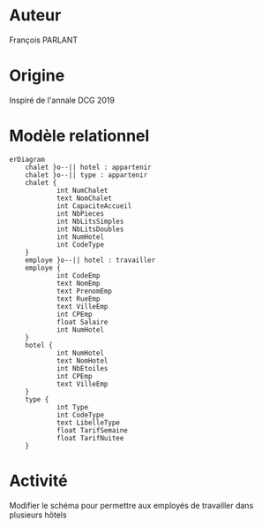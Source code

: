 # Auteur
François PARLANT

# Origine
Inspiré de l'annale DCG 2019


# Modèle relationnel
```mermaid
erDiagram
    chalet }o--|| hotel : appartenir
	chalet }o--|| type : appartenir
    chalet {
			int NumChalet
			text NomChalet
			int CapaciteAccueil
			int NbPieces
			int NbLitsSimples
			int NbLitsDoubles
			int NumHotel
			int CodeType
    }
    employe }o--|| hotel : travailler
    employe {
			int CodeEmp
			text NomEmp
			text PrenomEmp
			text RueEmp
			text VilleEmp
			int CPEmp
			float Salaire
			int NumHotel
    }
    hotel {
			int NumHotel
			text NomHotel
			int NbEtoiles
			int CPEmp
			text VilleEmp
    }
	type {
			int Type
			int CodeType
			text LibelleType
			float TarifSemaine
			float TarifNuitee
    }
```

# Activité
Modifier le schéma pour permettre aux employés de travailler dans plusieurs hôtels
